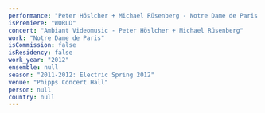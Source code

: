 ```yaml
---
performance: "Peter Höslcher + Michael Rüsenberg - Notre Dame de Paris "
isPremiere: "WORLD"
concert: "Ambiant Videomusic - Peter Höslcher + Michael Rüsenberg"
work: "Notre Dame de Paris"
isCommission: false
isResidency: false
work_year: "2012"
ensemble: null
season: "2011-2012: Electric Spring 2012"
venue: "Phipps Concert Hall"
person: null
country: null
---
```


